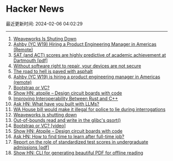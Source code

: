# Hacker News

最近更新时间: 2024-02-06 04:02:29

--- 
1. [Weaveworks Is Shuting Down](https://twitter.com/monadic/status/1754530336120140116) 
2. [Ashby (YC W19) Hiring a Product Engineering Manager in Americas (Remote)](https://www.ashbyhq.com/careers?ashby_jid=933570bc-a3d6-4fcc-991d-dc399c53a58a) 
3. [SAT (and ACT) scores are highly predictive of academic achievement at Dartmouth [pdf]](https://home.dartmouth.edu/sites/home/files/2024-02/sat-undergrad-admissions.pdf) 
4. [Without software right to repair, your devices are not secure](https://sfconservancy.org/blog/2024/feb/03/ccirt-security-and-software-right-to-repair/) 
5. [The road to hell is paved with asphalt](https://devonzuegel.com/the-road-to-hell-is-paved-with-asphalt) 
6. [Ashby (YC W19) is hiring a product engineering manager in Americas (remote)](https://www.ashbyhq.com/careers?ashby_jid=933570bc-a3d6-4fcc-991d-dc399c53a58a) 
7. [Bootstrap or VC?](https://www.ycombinator.com/blog/bootstrap-or-vc/) 
8. [Show HN: atopile – Design circuit boards with code](https://news.ycombinator.com/item?id=39263854) 
9. [Improving Interoperability Between Rust and C++](https://security.googleblog.com/2024/02/improving-interoperability-between-rust-and-c.html) 
10. [Ask HN: What have you built with LLMs?](https://news.ycombinator.com/item?id=39263664) 
11. [WA House bill would make it illegal for police to lie during interrogations](https://www.seattletimes.com/seattle-news/politics/wa-house-would-make-it-illegal-for-police-to-lie-during-interrogations/) 
12. [Weaveworks is shutting down](https://www.linkedin.com/posts/richardsonalexis_hi-everyone-i-am-very-sad-to-announce-activity-7160295096825860096-ZS67) 
13. [Out-of-bounds read and write in the glibc's qsort()](https://www.openwall.com/lists/oss-security/2024/01/30/7) 
14. [Bootstrap or VC? [video]](https://www.youtube.com/watch?v=D81y-kh11oI) 
15. [Show HN: Atopile – Design circuit boards with code](https://news.ycombinator.com/item?id=39263854) 
16. [Ask HN: How to find time to learn after full-time job?](https://news.ycombinator.com/item?id=39264751) 
17. [Report on the role of standardized test scores in undergraduate admissions [pdf]](https://home.dartmouth.edu/sites/home/files/2024-02/sat-undergrad-admissions.pdf) 
18. [Show HN: CLI for generating beautiful PDF for offline reading](https://github.com/dvcoolarun/web2pdf) 
